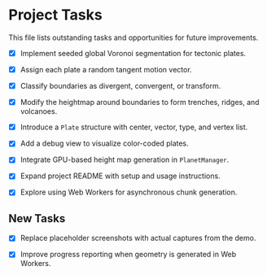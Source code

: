 # Project Tasks

This file lists outstanding tasks and opportunities for future improvements.

- [x] Implement seeded global Voronoi segmentation for tectonic plates.
- [x] Assign each plate a random tangent motion vector.
- [x] Classify boundaries as divergent, convergent, or transform.
- [x] Modify the heightmap around boundaries to form trenches, ridges, and volcanoes.
- [x] Introduce a `Plate` structure with center, vector, type, and vertex list.
- [x] Add a debug view to visualize color-coded plates.

- [x] Integrate GPU-based height map generation in `PlanetManager`.

- [x] Expand project README with setup and usage instructions.
- [x] Explore using Web Workers for asynchronous chunk generation.

## New Tasks

- [x] Replace placeholder screenshots with actual captures from the demo.


- [x] Improve progress reporting when geometry is generated in Web Workers.


